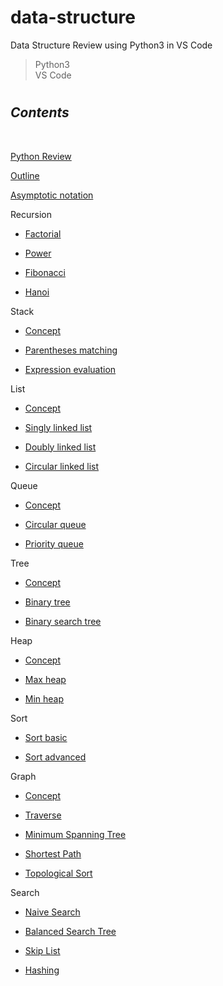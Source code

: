 # data-structure

Data Structure Review using Python3 in VS Code

> Python3 <br/>
> VS Code

#

## **_Contents_**

<br/>

[Python Review](https://github.com/ding-co/data-structure/blob/main/python-review/README.md)

[Outline](https://github.com/ding-co/data-structure/blob/main/outline/Outline.md)

[Asymptotic notation](https://github.com/ding-co/data-structure/blob/main/asymptotic-notation/Asymptotic-notation.md)

Recursion

- [Factorial](https://github.com/ding-co/data-structure/blob/main/recursion/Factorial.md)

- [Power](https://github.com/ding-co/data-structure/blob/main/recursion/Power.md)

- [Fibonacci](https://github.com/ding-co/data-structure/blob/main/recursion/Fibonacci.md)

- [Hanoi](https://github.com/ding-co/data-structure/blob/main/recursion/Hanoi.md)

Stack

- [Concept](https://github.com/ding-co/data-structure/blob/main/stack/Stack-concept.md)

- [Parentheses matching](https://github.com/ding-co/data-structure/blob/main/stack/Parentheses-matching.md)

- [Expression evaluation](https://github.com/ding-co/data-structure/blob/main/stack/Expression-evaluation.md)

List

- [Concept](https://github.com/ding-co/data-structure/blob/main/list/Concept.md)

- [Singly linked list](https://github.com/ding-co/data-structure/blob/main/list/Singly-linked-list.md)

- [Doubly linked list](https://github.com/ding-co/data-structure/blob/main/list/Doubly-linked-list.md)

- [Circular linked list](https://github.com/ding-co/data-structure/blob/main/list/Circular-linked-list.md)

Queue

- [Concept](https://github.com/ding-co/data-structure/blob/main/queue/Concept.md)

- [Circular queue](https://github.com/ding-co/data-structure/blob/main/queue/Circular-queue.md)

- [Priority queue](https://github.com/ding-co/data-structure/blob/main/queue/Priority-queue.md)

Tree

- [Concept](https://github.com/ding-co/data-structure/blob/main/tree/Concept.md)

- [Binary tree](https://github.com/ding-co/data-structure/blob/main/tree/Binary-tree.md)

- [Binary search tree](https://github.com/ding-co/data-structure/blob/main/tree/Binary-search-tree.md)

Heap

- [Concept](https://github.com/ding-co/data-structure/blob/main/heap/Concept.md)

- [Max heap](https://github.com/ding-co/data-structure/blob/main/heap/Max-heap.md)

- [Min heap](https://github.com/ding-co/data-structure/blob/main/heap/Min-heap.md)

Sort

- [Sort basic](https://github.com/ding-co/data-structure/blob/main/sort/Sort-basic.md)

- [Sort advanced](https://github.com/ding-co/data-structure/blob/main/sort/Sort-advanced.md)

Graph

- [Concept](https://github.com/ding-co/data-structure/blob/main/graph/Concept.md)

- [Traverse](https://github.com/ding-co/data-structure/blob/main/graph/Traverse.md)

- [Minimum Spanning Tree](https://github.com/ding-co/data-structure/blob/main/graph/Minimum-spanning-tree.md)

- [Shortest Path](https://github.com/ding-co/data-structure/blob/main/graph/Shortest-path.md)

- [Topological Sort](https://github.com/ding-co/data-structure/blob/main/graph/Topological-sort.md)

Search

- [Naive Search](https://github.com/ding-co/data-structure/blob/main/search/naive-search.md)

- [Balanced Search Tree](https://github.com/ding-co/data-structure/blob/main/search/balanced-search-tree.md)

- [Skip List](https://github.com/ding-co/data-structure/blob/main/search/skip-list.md)

- [Hashing](https://github.com/ding-co/data-structure/blob/main/search/hashing.md)
